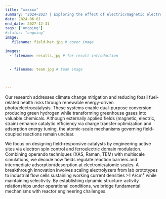 ```yaml
---
title: "xxxxxx"
summary: "2024–2027 | Exploring the effect of electric/magnetic electrolysis process."
date: 2024-06-01
end_date: 2027-12-31
tags: ['ongoing']
#status: "ongoing"
image:
   filename: field-her.jpg # cover image

images:
  - filename: results.jpg # for result introduction
   
    
  - filename: team.jpg # team image
    
    

---
```

Our research addresses climate change mitigation and reducing fossil fuel-related health risks through renewable energy-driven photo/electrocatalysis. These systems enable dual-purpose conversion: producing green hydrogen while transforming greenhouse gases into valuable chemicals. Although externally applied fields (magnetic, electric, strain) enhance catalytic efficiency via charge transfer optimization and adsorption energy tuning, the atomic-scale mechanisms governing field-coupled reactions remain unclear.




We focus on designing field-responsive catalysts by engineering active sites via electron spin control and ferroelectric domain modulation. Combining operando techniques (XAS, Raman, TEM) with multiscale simulations, we decode how fields regulate reaction barriers and intermediate adsorption/desorption at electronic/atomic scales. A breakthrough innovation involves scaling electrolyzers from lab prototypes to industrial flow cells sustaining working current densities >1 A/cm² while maintaining selectivity. By establishing dynamic structure-activity relationships under operational conditions, we bridge fundamental mechanisms with reactor engineering challenges.

